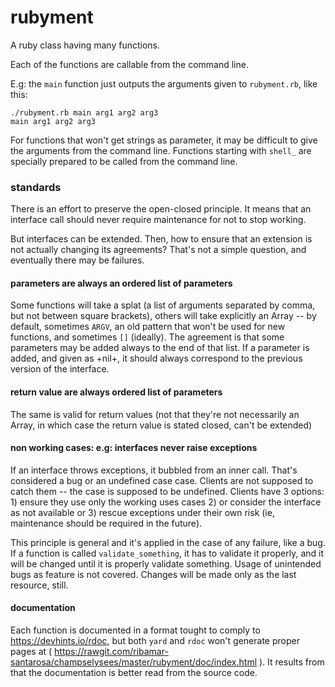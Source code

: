 #  rubyment

A ruby class having many functions.

Each of the functions are callable from the command line.

E.g: the `main` function just outputs the arguments given
to `rubyment.rb`, like this:

````
./rubyment.rb main arg1 arg2 arg3
main arg1 arg2 arg3
````

For functions that won't get strings as
parameter, it may be difficult to give the arguments
from the command line. Functions starting with `shell_`
are specially prepared to be called from the command
line.

### standards

There is an effort to preserve the open-closed principle. It means that an interface call should never require maintenance for not to stop working.

But interfaces can be extended. Then, how to ensure that an extension is not actually changing its agreements? That's not a simple question, and eventually there may be failures.

#### parameters are always an ordered list of parameters

Some functions will take a splat (a list of arguments separated by comma, but not between square brackets), others will take explicitly an Array -- by default, sometimes `ARGV`, an old pattern that won't be used for new functions, and sometimes `[]` (ideally). The agreement is that some parameters may be added always to the end of that list. If a parameter is added, and given as +nil+, it should always correspond to the previous version of the interface.

#### return value are always ordered list of parameters

The same is valid for return values (not that they're not necessarily an Array, in which case the return value is stated closed, can't be extended)

#### non working cases: e.g: interfaces never raise exceptions

If an interface throws exceptions, it bubbled from an inner call. That's considered a bug or an undefined case case. Clients are not supposed to catch them -- the case is supposed to be undefined. Clients have 3 options: 1) ensure they use only the working uses cases 2) or consider the interface as not available or 3) rescue exceptions under their own risk (ie, maintenance should be required in the future).

This principle is general and  it's applied in the case of any failure, like a bug.  If a function is called `validate_something`, it has to validate it properly,  and it will be changed until it is properly validate something. Usage of unintended bugs as feature is not covered. Changes will be made only as the last resource, still.

#### documentation

Each function is documented in a format tought to comply to https://devhints.io/rdoc, but both `yard` and `rdoc` won't generate proper pages at ( https://rawgit.com/ribamar-santarosa/champselysees/master/rubyment/doc/index.html ). It results from that the documentation is better read from the source code.

